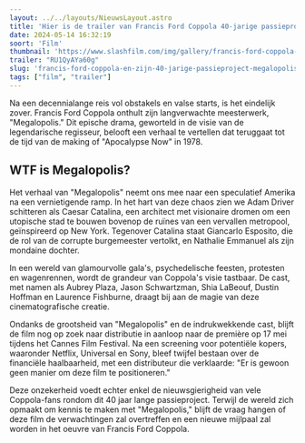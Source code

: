 ```yaml
---
layout: ../../layouts/NieuwsLayout.astro
title: 'Hier is de trailer van Francis Ford Coppola 40-jarige passieproject Megalopolis'
date: 2024-05-14 16:32:19
soort: 'Film'
thumbnail: 'https://www.slashfilm.com/img/gallery/francis-ford-coppola-returns-to-realize-his-dream-project-with-the-megalopolis-trailer/the-return-of-francis-ford-coppola-1715685218.jpg'
trailer: "RU1QyAYa60g"
slug: 'francis-ford-coppola-en-zijn-40-jarige-passieproject-megalopolis'
tags: ["film", "trailer"]
---
```


Na een decennialange reis vol obstakels en valse starts, is het eindelijk zover. Francis Ford Coppola onthult zijn langverwachte meesterwerk, "Megalopolis." Dit epische drama, geworteld in de visie van de legendarische regisseur, belooft een verhaal te vertellen dat teruggaat tot de tijd van de making of "Apocalypse Now" in 1978.

## WTF is Megalopolis?

Het verhaal van "Megalopolis" neemt ons mee naar een speculatief Amerika na een vernietigende ramp. In het hart van deze chaos zien we Adam Driver schitteren als Caesar Catalina, een architect met visionaire dromen om een utopische stad te bouwen bovenop de ruïnes van een vervallen metropool, geïnspireerd op New York. Tegenover Catalina staat Giancarlo Esposito, die de rol van de corrupte burgemeester vertolkt, en Nathalie Emmanuel als zijn mondaine dochter.

In een wereld van glamourvolle gala's, psychedelische feesten, protesten en wagenrennen, wordt de grandeur van Coppola's visie tastbaar. De cast, met namen als Aubrey Plaza, Jason Schwartzman, Shia LaBeouf, Dustin Hoffman en Laurence Fishburne, draagt bij aan de magie van deze cinematografische creatie.


Ondanks de grootsheid van "Megalopolis" en de indrukwekkende cast, blijft de film nog op zoek naar distributie in aanloop naar de première op 17 mei tijdens het Cannes Film Festival. Na een screening voor potentiële kopers, waaronder Netflix, Universal en Sony, bleef twijfel bestaan over de financiële haalbaarheid, met een distributeur die verklaarde: "Er is gewoon geen manier om deze film te positioneren." 

Deze onzekerheid voedt echter enkel de nieuwsgierigheid van vele Coppola-fans rondom dit 40 jaar lange passieproject. Terwijl de wereld zich opmaakt om kennis te maken met "Megalopolis," blijft de vraag hangen of deze film de verwachtingen zal overtreffen en een nieuwe mijlpaal zal worden in het oeuvre van Francis Ford Coppola.